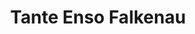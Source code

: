 ---
title: "Tante Enso Falkenau"
url: /floeha/tante-enso-falkenau-strasse-der-einheit/
shop: Supermarkt
---